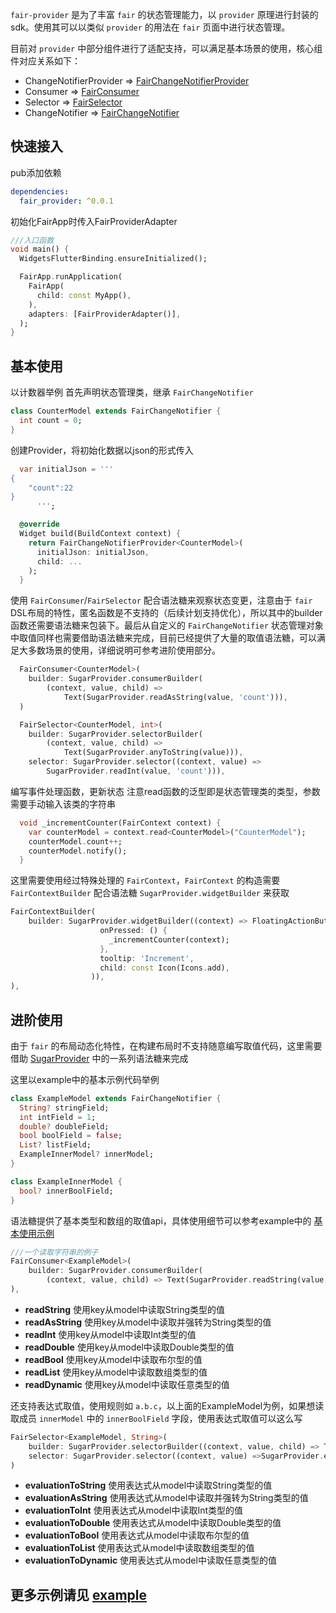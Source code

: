 `fair-provider` 是为了丰富 `fair` 的状态管理能力，以 `provider` 原理进行封装的sdk。使用其可以以类似 `provider` 的用法在 `fair` 页面中进行状态管理。

目前对 `provider` 中部分组件进行了适配支持，可以满足基本场景的使用，核心组件对应关系如下：
- ChangeNotifierProvider =>  [FairChangeNotifierProvider]()
- Consumer =>  [FairConsumer]()
- Selector =>  [FairSelector]()
- ChangeNotifier =>  [FairChangeNotifier]()

## 快速接入
pub添加依赖
```yaml
dependencies:
  fair_provider: ^0.0.1
```

初始化FairApp时传入FairProviderAdapter
```dart
///入口函数
void main() {
  WidgetsFlutterBinding.ensureInitialized();

  FairApp.runApplication(
    FairApp(
      child: const MyApp(),
    ),
    adapters: [FairProviderAdapter()],
  );
}
```

## 基本使用
以计数器举例
首先声明状态管理类，继承 `FairChangeNotifier`
```dart
class CounterModel extends FairChangeNotifier {
  int count = 0;
}
```
创建Provider，将初始化数据以json的形式传入
```dart
  var initialJson = '''
{
    "count":22
}
      ''';

  @override
  Widget build(BuildContext context) {
    return FairChangeNotifierProvider<CounterModel>(
      initialJson: initialJson,
      child: ...
    );
  }
```
使用 `FairConsumer`/`FairSelector` 配合语法糖来观察状态变更，注意由于 `fair` DSL布局的特性，匿名函数是不支持的（后续计划支持优化），所以其中的builder函数还需要语法糖来包装下。最后从自定义的 `FairChangeNotifier` 状态管理对象中取值同样也需要借助语法糖来完成，目前已经提供了大量的取值语法糖，可以满足大多数场景的使用，详细说明可参考进阶使用部分。
```dart
  FairConsumer<CounterModel>(
    builder: SugarProvider.consumerBuilder(
        (context, value, child) =>
            Text(SugarProvider.readAsString(value, 'count'))),
  )
```
```dart
  FairSelector<CounterModel, int>(
    builder: SugarProvider.selectorBuilder(
        (context, value, child) =>
            Text(SugarProvider.anyToString(value))),
    selector: SugarProvider.selector((context, value) =>
        SugarProvider.readInt(value, 'count'))),
```
编写事件处理函数，更新状态
注意read函数的泛型即是状态管理类的类型，参数需要手动输入该类的字符串
```dart
  void _incrementCounter(FairContext context) {
    var counterModel = context.read<CounterModel>("CounterModel");
    counterModel.count++;
    counterModel.notify();
  }
```
这里需要使用经过特殊处理的 `FairContext`，`FairContext` 的构造需要 `FairContextBuilder` 配合语法糖 `SugarProvider.widgetBuilder` 来获取
```dart
FairContextBuilder(
    builder: SugarProvider.widgetBuilder((context) => FloatingActionButton(
                    onPressed: () {
                      _incrementCounter(context);
                    },
                    tooltip: 'Increment',
                    child: const Icon(Icons.add),
                  )),
),
```

## 进阶使用
由于 `fair` 的布局动态化特性，在构建布局时不支持随意编写取值代码，这里需要借助 [SugarProvider]() 中的一系列语法糖来完成

这里以example中的基本示例代码举例
```dart
class ExampleModel extends FairChangeNotifier {
  String? stringField;
  int intField = 1;
  double? doubleField;
  bool boolField = false;
  List? listField;
  ExampleInnerModel? innerModel;
}

class ExampleInnerModel {
  bool? innerBoolField;
}
```
语法糖提供了基本类型和数组的取值api，具体使用细节可以参考example中的 [基本使用示例]()
```dart
///一个读取字符串的例子
FairConsumer<ExampleModel>(
    builder: SugarProvider.consumerBuilder(
        (context, value, child) => Text(SugarProvider.readString(value, 'stringField'))),
),
```
- **readString** 使用key从model中读取String类型的值
- **readAsString** 使用key从model中读取并强转为String类型的值
- **readInt** 使用key从model中读取Int类型的值
- **readDouble** 使用key从model中读取Double类型的值
- **readBool** 使用key从model中读取布尔型的值
- **readList** 使用key从model中读取数组类型的值
- **readDynamic** 使用key从model中读取任意类型的值

还支持表达式取值，使用规则如 `a.b.c`，以上面的ExampleModel为例，如果想读取成员 `innerModel` 中的 `innerBoolField` 字段，使用表达式取值可以这么写
```dart
FairSelector<ExampleModel, String>(
    builder: SugarProvider.selectorBuilder((context, value, child) => Text(value)),
    selector: SugarProvider.selector((context, value) =>SugarProvider.evaluationAsString(value, 'innerModel.innerBoolField'))
)
```
- **evaluationToString** 使用表达式从model中读取String类型的值
- **evaluationAsString** 使用表达式从model中读取并强转为String类型的值
- **evaluationToInt** 使用表达式从model中读取Int类型的值
- **evaluationToDouble** 使用表达式从model中读取Double类型的值
- **evaluationToBool** 使用表达式从model中读取布尔型的值
- **evaluationToList** 使用表达式从model中读取数组类型的值
- **evaluationToDynamic** 使用表达式从model中读取任意类型的值

## 更多示例请见 [example]()